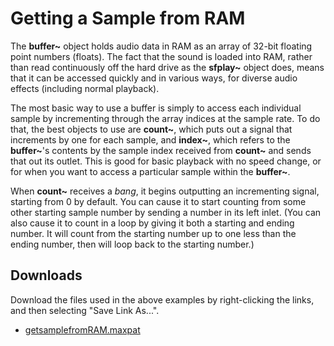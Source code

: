# Getting a Sample from RAM

The **buffer~** object holds audio data in RAM as an array of 32-bit floating point numbers (floats). The fact that the sound is loaded into RAM, rather than read continuously off the hard drive as the **sfplay~** object does, means that it can be accessed quickly and in various ways, for diverse audio effects (including normal playback).

The most basic way to use a buffer is simply to access each individual sample by incrementing through the array indices at the sample rate. To do that, the best objects to use are **count~**, which puts out a signal that increments by one for each sample, and **index~**, which refers to the **buffer~**'s contents by the sample index received from **count~** and sends that out its outlet. This is good for basic playback with no speed change, or for when you want to access a particular sample within the **buffer~**.

When **count~** receives a *bang*, it begins outputting an incrementing signal, starting from 0 by default. You can cause it to start counting from some other starting sample number by sending a number in its left inlet. (You can also cause it to count in a loop by giving it both a starting and ending number. It will count from the starting number up to one less than the ending number, then will loop back to the starting number.)

## Downloads

Download the files used in the above examples by right-clicking the links, and
then selecting "Save Link As...".

* [getsamplefromRAM.maxpat](getsamplefromRAM.maxpat)
